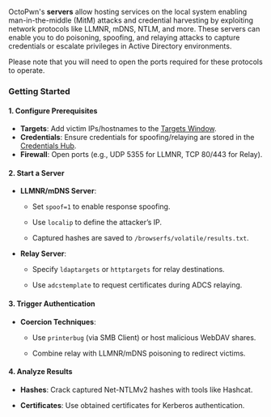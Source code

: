 OctoPwn's **servers** allow hosting services on the local system enabling man-in-the-middle (MitM) attacks and credential harvesting by exploiting network protocols like LLMNR, mDNS, NTLM, and more. These servers can enable you to do poisoning, spoofing, and relaying attacks to capture credentials or escalate privileges in Active Directory environments.

Please note that you will need to open the ports required for these protocols to operate.

### Getting Started

#### **1. Configure Prerequisites**

- **Targets**: Add victim IPs/hostnames to the [Targets Window](https://chat.deepseek.com/a/chat/target.md).
- **Credentials**: Ensure credentials for spoofing/relaying are stored in the [Credentials Hub](https://chat.deepseek.com/a/chat/credentials.md).
- **Firewall**: Open ports (e.g., UDP 5355 for LLMNR, TCP 80/443 for Relay).
#### **2. Start a Server**

- **LLMNR/mDNS Server**:
    
    - Set `spoof=1` to enable response spoofing.
        
    - Use `localip` to define the attacker’s IP.
        
    - Captured hashes are saved to `/browserfs/volatile/results.txt`.
        
- **Relay Server**:
    
    - Specify `ldaptargets` or `httptargets` for relay destinations.
        
    - Use `adcstemplate` to request certificates during ADCS relaying.
        

#### **3. Trigger Authentication**

- **Coercion Techniques**:
    
    - Use `printerbug` (via SMB Client) or host malicious WebDAV shares.
        
    - Combine relay with LLMNR/mDNS poisoning to redirect victims.
        

#### **4. Analyze Results**

- **Hashes**: Crack captured Net-NTLMv2 hashes with tools like Hashcat.
    
- **Certificates**: Use obtained certificates for Kerberos authentication.
